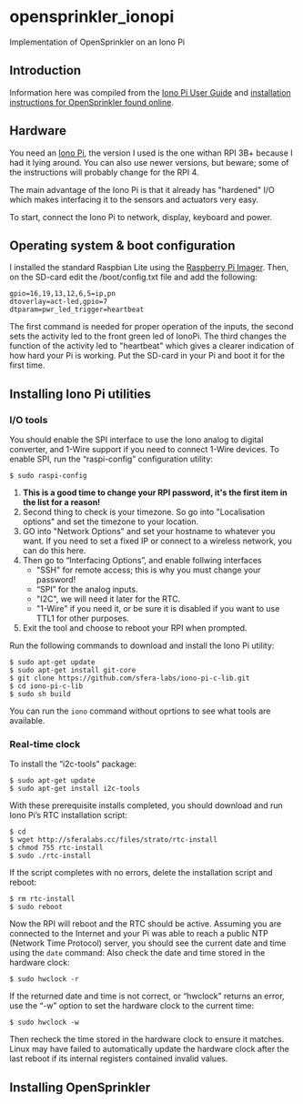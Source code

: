 # opensprinkler_ionopi
Implementation of OpenSprinkler on an Iono Pi
## Introduction
Information here was compiled from the [Iono Pi User Guide](https://www.sferalabs.cc/files/ionopi/doc/ionopi-user-guide.pdf) and [installation instructions for OpenSprinkler found online](https://opensprinkler.com/forums/topic/tutorial-install-opensprinkler-unified-on-a-fresh-raspbian-image-for-a-pi-2/).
## Hardware
You need an [Iono Pi](https://www.sferalabs.cc/product/iono-pi/), the version I used is the one withan RPI 3B+ because I had it lying around. You can also use newer versions, but beware; some of the instructions will probably change for the RPI 4.

The main advantage of the Iono Pi is that it already has "hardened" I/O which makes interfacing it to the sensors and actuators very easy.

To start, connect the Iono Pi to network, display, keyboard and power.
## Operating system & boot configuration
I installed the standard Raspbian Lite using the [Raspberry Pi Imager](https://www.raspberrypi.org/downloads/).
Then, on the SD-card edit the /boot/config.txt file and add the following:

    gpio=16,19,13,12,6,5=ip,pn
    dtoverlay=act-led,gpio=7
    dtparam=pwr_led_trigger=heartbeat
The first command is needed for proper operation of the inputs, the second sets the activity led to the front green led of IonoPi. The third changes the function of the activity led to "heartbeat" which gives a clearer indication of how hard your Pi is working.
Put the SD-card in your Pi and boot it for the first time.
## Installing Iono Pi utilities
### I/O tools
You should enable the SPI interface to use the Iono analog to digital converter, and 1-Wire support if you need to connect 1-Wire devices. To enable SPI, run the “raspi-config” configuration utility: 

    $ sudo raspi-config

 1. **This is a good time to change your RPI password, it's the first item in the list for a reason!**
 2. Second thing to check is your timezone. So go into "Localisation options" and set the timezone to your location.
 3. GO into "Network Options" and set your hostname to whatever you want. If you need to set a fixed IP or connect to a wireless network, you can do this here.
 4. Then go to “Interfacing Options”, and enable follwing interfaces
	- "SSH" for remote access; this is why you must change your password!
	- “SPI” for the analog inputs.
	- "I2C", we will need it later for the RTC.
	- "1-Wire" if you need it, or be sure it is disabled if you want to use TTL1 for other purposes. 
5. Exit the tool and choose to reboot your RPI when prompted.

Run the following commands to download and install the Iono Pi utility: 

    $ sudo apt-get update
    $ sudo apt-get install git-core 
    $ git clone https://github.com/sfera-labs/iono-pi-c-lib.git 
    $ cd iono-pi-c-lib 
    $ sudo sh build
You can run the `iono` command without oprtions to see what tools are available.
### Real-time clock
To install the “i2c-tools” package: 

    $ sudo apt-get update 
    $ sudo apt-get install i2c-tools 

With these prerequisite installs completed, you should download and run Iono Pi’s RTC installation script: 

    $ cd 
    $ wget http://sferalabs.cc/files/strato/rtc-install 
    $ chmod 755 rtc-install 
    $ sudo ./rtc-install 

If the script completes with no errors, delete the installation script and reboot: 

    $ rm rtc-install 
    $ sudo reboot
    
Now the RPI will reboot and the RTC should be active. Assuming you are connected to the Internet and your Pi was able to reach a public NTP (Network Time Protocol) server, you should see the current date and time using the `date` command: 
Also check the date and time stored in the hardware clock: 

    $ sudo hwclock -r 

If the returned date and time is not correct, or “hwclock” returns an error, use the “-w” option to set the hardware clock to the current time: 

    $ sudo hwclock -w 

Then recheck the time stored in the hardware clock to ensure it matches. Linux may have failed to automatically update the hardware clock after the last reboot if its internal registers contained invalid values.
## Installing OpenSprinkler

<!--stackedit_data:
eyJoaXN0b3J5IjpbMTI1OTE2MDA4NCwxODc4MzQyOTcwLC03ND
cyMzEwNTQsLTEyNTk1ODk1MTEsLTEwNzMzNzA1NjUsLTk0MDI0
NDNdfQ==
-->